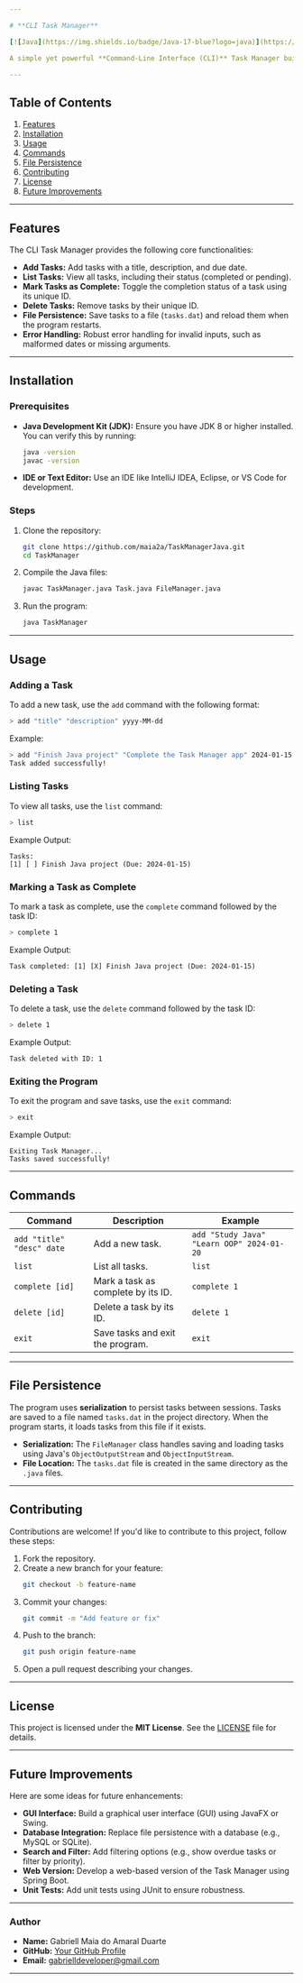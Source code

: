 ```yaml
---

# **CLI Task Manager**

[![Java](https://img.shields.io/badge/Java-17-blue?logo=java)](https://www.java.com/) [![License](https://img.shields.io/badge/License-MIT-green)](#license)

A simple yet powerful **Command-Line Interface (CLI)** Task Manager built in Java. This application allows users to manage tasks with features like adding, listing, marking as complete, deleting, and persisting tasks between sessions.

---
```


## **Table of Contents**

1. [Features](#features)
2. [Installation](#installation)
3. [Usage](#usage)
4. [Commands](#commands)
5. [File Persistence](#file-persistence)
6. [Contributing](#contributing)
7. [License](#license)
8. [Future Improvements](#future-improvements)

---

## **Features**

The CLI Task Manager provides the following core functionalities:

- **Add Tasks:** Add tasks with a title, description, and due date.
- **List Tasks:** View all tasks, including their status (completed or pending).
- **Mark Tasks as Complete:** Toggle the completion status of a task using its unique ID.
- **Delete Tasks:** Remove tasks by their unique ID.
- **File Persistence:** Save tasks to a file (`tasks.dat`) and reload them when the program restarts.
- **Error Handling:** Robust error handling for invalid inputs, such as malformed dates or missing arguments.

---

## **Installation**

### **Prerequisites**

- **Java Development Kit (JDK):** Ensure you have JDK 8 or higher installed. You can verify this by running:
  ```bash
  java -version
  javac -version
  ```
- **IDE or Text Editor:** Use an IDE like IntelliJ IDEA, Eclipse, or VS Code for development.

### **Steps**

1. Clone the repository:
   ```bash
   git clone https://github.com/maia2a/TaskManagerJava.git
   cd TaskManager
   ```
2. Compile the Java files:
   ```bash
   javac TaskManager.java Task.java FileManager.java
   ```
3. Run the program:
   ```bash
   java TaskManager
   ```

---

## **Usage**

### **Adding a Task**

To add a new task, use the `add` command with the following format:

```bash
> add "title" "description" yyyy-MM-dd
```

Example:

```bash
> add "Finish Java project" "Complete the Task Manager app" 2024-01-15
Task added successfully!
```

### **Listing Tasks**

To view all tasks, use the `list` command:

```bash
> list
```

Example Output:

```
Tasks:
[1] [ ] Finish Java project (Due: 2024-01-15)
```

### **Marking a Task as Complete**

To mark a task as complete, use the `complete` command followed by the task ID:

```bash
> complete 1
```

Example Output:

```
Task completed: [1] [X] Finish Java project (Due: 2024-01-15)
```

### **Deleting a Task**

To delete a task, use the `delete` command followed by the task ID:

```bash
> delete 1
```

Example Output:

```
Task deleted with ID: 1
```

### **Exiting the Program**

To exit the program and save tasks, use the `exit` command:

```bash
> exit
```

Example Output:

```
Exiting Task Manager...
Tasks saved successfully!
```

---

## **Commands**

| Command                   | Description                        | Example                                   |
| ------------------------- | ---------------------------------- | ----------------------------------------- |
| `add "title" "desc" date` | Add a new task.                    | `add "Study Java" "Learn OOP" 2024-01-20` |
| `list`                    | List all tasks.                    | `list`                                    |
| `complete [id]`           | Mark a task as complete by its ID. | `complete 1`                              |
| `delete [id]`             | Delete a task by its ID.           | `delete 1`                                |
| `exit`                    | Save tasks and exit the program.   | `exit`                                    |

---

## **File Persistence**

The program uses **serialization** to persist tasks between sessions. Tasks are saved to a file named `tasks.dat` in the project directory. When the program starts, it loads tasks from this file if it exists.

- **Serialization:** The `FileManager` class handles saving and loading tasks using Java's `ObjectOutputStream` and `ObjectInputStream`.
- **File Location:** The `tasks.dat` file is created in the same directory as the `.java` files.

---

## **Contributing**

Contributions are welcome! If you'd like to contribute to this project, follow these steps:

1. Fork the repository.
2. Create a new branch for your feature:
   ```bash
   git checkout -b feature-name
   ```
3. Commit your changes:
   ```bash
   git commit -m "Add feature or fix"
   ```
4. Push to the branch:
   ```bash
   git push origin feature-name
   ```
5. Open a pull request describing your changes.

---

## **License**

This project is licensed under the **MIT License**. See the [LICENSE](LICENSE) file for details.

---

## **Future Improvements**

Here are some ideas for future enhancements:

- **GUI Interface:** Build a graphical user interface (GUI) using JavaFX or Swing.
- **Database Integration:** Replace file persistence with a database (e.g., MySQL or SQLite).
- **Search and Filter:** Add filtering options (e.g., show overdue tasks or filter by priority).
- **Web Version:** Develop a web-based version of the Task Manager using Spring Boot.
- **Unit Tests:** Add unit tests using JUnit to ensure robustness.

---

### **Author**

- **Name:** Gabriell Maia do Amaral Duarte
- **GitHub:** [Your GitHub Profile](https://github.com/maia2a)
- **Email:** gabrielldeveloper@gmail.com

---
